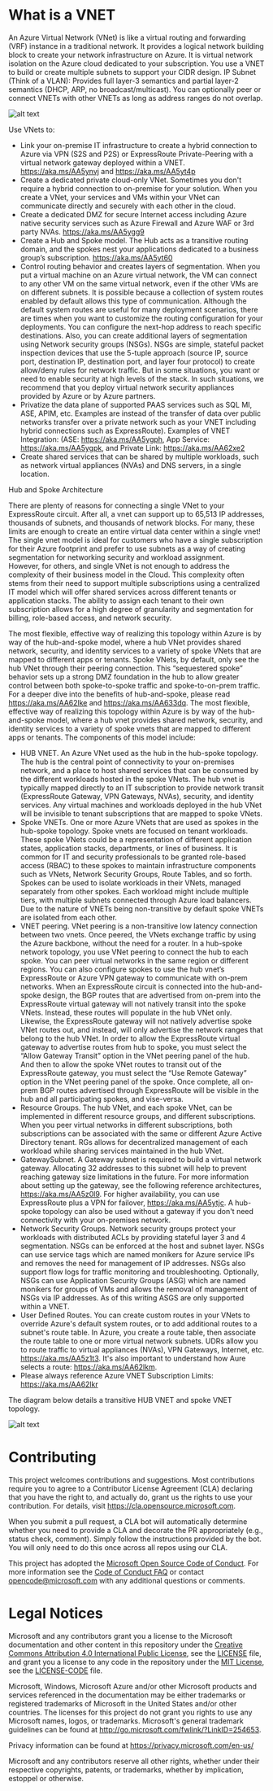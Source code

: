 # What is a VNET 
 
An Azure Virtual Network (VNet) is like a virtual routing and forwarding (VRF) instance in a traditional network.  It provides a logical network building block to create your network infrastructure on Azure.  It is virtual network isolation on the Azure cloud dedicated to your subscription.  You use a VNET to build or create multiple subnets to support your CIDR design. IP Subnet (Think of a VLAN):  Provides full layer-3 semantics and partial layer-2 semantics (DHCP, ARP, no broadcast/multicast).  You can optionally peer or connect VNETs with other VNETs as long as address ranges do not overlap.  

![alt text](https://github.com/jgmitter/images/blob/master/vnet.jpg)


Use VNets to:
*   Link your on-premise IT infrastructure to create a hybrid connection to Azure via VPN (S2S and P2S) or ExpressRoute Private-Peering with a virtual network gateway deployed within a VNET. https://aka.ms/AA5ynvj and https://aka.ms/AA5yt4p
*   Create a dedicated private cloud-only VNet. Sometimes you don't require a hybrid connection to on-premise for your solution. When you create a VNet, your services and VMs within your VNet can communicate directly and securely with each other in the cloud. 
*   Create a dedicated DMZ for secure Internet access including Azure native security services such as Azure Firewall and Azure WAF or 3rd party NVAs.  https://aka.ms/AA5ygg9
*   Create a Hub and Spoke model. The Hub acts as a transitive routing domain, and the spokes nest your applications dedicated to a business group’s subscription.  https://aka.ms/AA5yt60
*   Control routing behavior and creates layers of segmentation.   When you put a virtual machine on an Azure virtual network, the VM can connect to any other VM on the same virtual network, even if the other VMs are on different subnets. It is possible because a collection of system routes enabled by default allows this type of communication.  Although the default system routes are useful for many deployment scenarios, there are times when you want to customize the routing configuration for your deployments. You can configure the next-hop address to reach specific destinations.  Also, you can create additional layers of segmentation using Network security groups (NSGs).  NSGs are simple, stateful packet inspection devices that use the 5-tuple approach (source IP, source port, destination IP, destination port, and layer four protocol) to create allow/deny rules for network traffic.  But in some situations, you want or need to enable security at high levels of the stack. In such situations, we recommend that you deploy virtual network security appliances provided by Azure or by Azure partners.
*   Privatize the data plane of supported PAAS services such as SQL MI, ASE, APIM, etc. Examples are instead of the transfer of data over public networks transfer over a private network such as your VNET including hybrid connections such as ExpressRoute).  Examples of VNET Integration: (ASE: https://aka.ms/AA5ygph, App Service: https://aka.ms/AA5ygpk, and Private Link: https://aka.ms/AA62xe2
*   Create shared services that can be shared by multiple workloads, such as network virtual appliances (NVAs) and DNS servers, in a single location.  

Hub and Spoke Architecture

There are plenty of reasons for connecting a single VNet to your ExpressRoute circuit. After all, a vnet can support up to 65,513 IP addresses, thousands of subnets, and thousands of network blocks.  For many, these limits are enough to create an entire virtual data center within a single vnet!  The single vnet model is ideal for customers who have a single subscription for their Azure footprint and prefer to use subnets as a way of creating segmentation for networking security and workload assignment.  
However, for others, and single VNet is not enough to address the complexity of their business model in the Cloud.  This complexity often stems from their need to support multiple subscriptions using a centralized IT model which will offer shared services across different tenants or application stacks.  The ability to assign each tenant to their own subscription allows for a high degree of granularity and segmentation for billing, role-based access, and network security. 

The most flexible, effective way of realizing this topology within Azure is by way of the hub-and-spoke model, where a hub VNet provides shared network, security, and identity services to a variety of spoke VNets that are mapped to different apps or tenants.  Spoke VNets, by default, only see the hub VNet through their peering connection.  This “sequestered spoke” behavior sets up a strong DMZ foundation in the hub to allow greater control between both spoke-to-spoke traffic and spoke-to-on-prem traffic.  For a deeper dive into the benefits of hub-and-spoke, please read https://aka.ms/AA62lke and https://aka.ms/AA633dq.
The most flexible, effective way of realizing this topology within Azure is by way of the hub-and-spoke model, where a hub vnet provides shared network, security, and identity services to a variety of spoke vnets that are mapped to different apps or tenants.  The components of this model include:  

*   HUB VNET.   An Azure VNet used as the hub in the hub-spoke topology. The hub is the central point of connectivity to your on-premises network, and a place to host shared services that can be consumed by the different workloads hosted in the spoke VNets.  The hub vnet is typically mapped directly to an IT subscription to provide network transit (ExpressRoute Gateway, VPN Gateways, NVAs), security, and identity services. Any virtual machines and workloads deployed in the hub VNet will be invisible to tenant subscriptions that are mapped to spoke VNets.  
*   Spoke VNETs. One or more Azure VNets that are used as spokes in the hub-spoke topology.   Spoke vnets are focused on tenant workloads. These spoke VNets could be a representation of different application states, application stacks, departments, or lines of business. It is common for IT and security professionals to be granted role-based access (RBAC) to these spokes to maintain infrastructure components such as VNets, Network Security Groups, Route Tables, and so forth.   Spokes can be used to isolate workloads in their VNets, managed separately from other spokes. Each workload might include multiple tiers, with multiple subnets connected through Azure load balancers.   Due to the nature of VNETs being non-transitive by default spoke VNETs are isolated from each other.
*   VNET peering. VNet peering is a non-transitive low latency connection between two vnets.  Once peered, the VNets exchange traffic by using the Azure backbone, without the need for a router. In a hub-spoke network topology, you use VNet peering to connect the hub to each spoke. You can peer virtual networks in the same region or different regions. You can also configure spokes to use the hub vnet’s ExpressRoute or Azure VPN gateway to communicate with on-prem networks.  When an ExpressRoute circuit is connected into the hub-and-spoke design, the BGP routes that are advertised from on-prem into the ExpressRoute virtual gateway will not natively transit into the spoke VNets. Instead, these routes will populate in the hub VNet only. Likewise, the ExpressRoute gateway will not natively advertise spoke VNet routes out, and instead, will only advertise the network ranges that belong to the hub VNet.  In order to allow the ExpressRoute virtual gateway to advertise routes from hub to spoke, you must select the “Allow Gateway Transit” option in the VNet peering panel of the hub.  And then to allow the spoke VNet routes to transit out of the ExpressRoute gateway, you must select the “Use Remote Gateway” option in the VNet peering panel of the spoke.  Once complete, all on-prem BGP routes advertised through ExpressRoute will be visible in the hub and all participating spokes, and vise-versa. 
*   Resource Groups. The hub VNet, and each spoke VNet, can be implemented in different resource groups, and different subscriptions. When you peer virtual networks in different subscriptions, both subscriptions can be associated with the same or different Azure Active Directory tenant. RGs allows for decentralized management of each workload while sharing services maintained in the hub VNet.
*   GatewaySubnet.  A Gateway subnet is required to build a virtual network gateway. Allocating 32 addresses to this subnet will help to prevent reaching gateway size limitations in the future.   For more information about setting up the gateway, see the following reference architectures, https://aka.ms/AA5z0l9.  For higher availability, you can use ExpressRoute plus a VPN for failover, https://aka.ms/AA5ytjc.   A hub-spoke topology can also be used without a gateway if you don't need connectivity with your on-premises network.
*   Network Security Groups.  Network security groups protect your workloads with distributed ACLs by providing stateful layer 3 and 4 segmentation.   NSGs can be enforced at the host and subnet layer.  NSGs can use service tags which are named monikers for Azure service IPs and removes the need for management of IP addresses.  NSGs also support flow logs for traffic monitoring and troubleshooting.  Optionally, NSGs can use Application Security Groups (ASG) which are named monikers for groups of VMs and allows the removal of management of NSGs via IP addresses.  As of this writing ASGS are only supported within a VNET.  
*   User Defined Routes.  You can create custom routes in your VNets to override Azure's default system routes, or to add additional routes to a subnet's route table. In Azure, you create a route table, then associate the route table to one or more virtual network subnets.  UDRs allow you to route traffic to virtual appliances (NVAs), VPN Gateways, Internet, etc.  https://aka.ms/AA5z1t3.  It's also important to understand how Aure selects a route: https://aka.ms/AA62lkm.
*   Please always reference Azure VNET Subscription Limits:  https://aka.ms/AA62lkr

The diagram below details a transitive HUB VNET and spoke VNET topology.

![alt text](https://github.com/jgmitter/images/blob/master/hub%20and%20spoke.jpg)





# Contributing

This project welcomes contributions and suggestions.  Most contributions require you to agree to a
Contributor License Agreement (CLA) declaring that you have the right to, and actually do, grant us
the rights to use your contribution. For details, visit https://cla.opensource.microsoft.com.

When you submit a pull request, a CLA bot will automatically determine whether you need to provide
a CLA and decorate the PR appropriately (e.g., status check, comment). Simply follow the instructions
provided by the bot. You will only need to do this once across all repos using our CLA.

This project has adopted the [Microsoft Open Source Code of Conduct](https://opensource.microsoft.com/codeofconduct/).
For more information see the [Code of Conduct FAQ](https://opensource.microsoft.com/codeofconduct/faq/) or
contact [opencode@microsoft.com](mailto:opencode@microsoft.com) with any additional questions or comments.

# Legal Notices

Microsoft and any contributors grant you a license to the Microsoft documentation and other content
in this repository under the [Creative Commons Attribution 4.0 International Public License](https://creativecommons.org/licenses/by/4.0/legalcode),
see the [LICENSE](LICENSE) file, and grant you a license to any code in the repository under the [MIT License](https://opensource.org/licenses/MIT), see the
[LICENSE-CODE](LICENSE-CODE) file.

Microsoft, Windows, Microsoft Azure and/or other Microsoft products and services referenced in the documentation
may be either trademarks or registered trademarks of Microsoft in the United States and/or other countries.
The licenses for this project do not grant you rights to use any Microsoft names, logos, or trademarks.
Microsoft's general trademark guidelines can be found at http://go.microsoft.com/fwlink/?LinkID=254653.

Privacy information can be found at https://privacy.microsoft.com/en-us/

Microsoft and any contributors reserve all other rights, whether under their respective copyrights, patents,
or trademarks, whether by implication, estoppel or otherwise.
